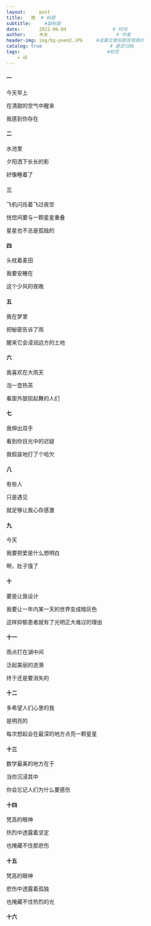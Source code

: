 ```yaml
---
layout:     post                       
title:   旅  # 标题
subtitle:     #副标题
date:       2022-06-04                 # 时间
author:     木水                         # 作者
header-img: img/bg-poem2.JPG     #这篇文章标题背景图片
catalog: true                         # 是否归档
tags:                                #标签
    - 诗
---
```


#### 一
今天早上

在清甜的空气中醒来

我感到你存在

#### 二
水池里

夕阳洒下长长的影

好像睡着了

#### 三
飞机闪烁着飞过夜空

恍惚间要与一颗星星重叠

星星也不总是孤独的

#### 四
头枕着麦田

我要安睡在

这个少风的夜晚

#### 五
我在梦里

把秘密告诉了雨

醒来它会浸润远方的土地

#### 六
我喜欢在大雨天

泡一壶热茶

看窗外狼狈起舞的人们

#### 七
我伸出双手

看到你目光中的迟疑

我假装地打了个哈欠

#### 八
有些人

只是遇见

就足够让我心存感激

#### 九
今天

我要把爱是什么想明白

啊，肚子饿了

#### 十
要是让我设计

我要让一年内某一天的世界变成暗灰色

这样抑郁患者就有了光明正大难过的理由

#### 十一
雨点打在湖中间

泛起美丽的涟漪

终于还是要消失的

#### 十二
多希望人们心里的我

是明亮的

每次想起会在最深的地方点亮一颗星星

#### 十三
数学最美的地方在于

当你沉浸其中

你会忘记人们为什么要感伤

#### 十四
梵高的眼神

热烈中透露着坚定

也掩藏不住那悲伤

#### 十五
梵高的眼神

悲伤中透露着孤独

也掩藏不住热烈的光

#### 十六

